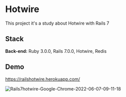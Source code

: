 
# Hotwire

This project it's a study about Hotwire with Rails 7




## Stack

**Back-end:** Ruby 3.0.0, Rails 7.0.0, Hotwire, Redis


## Demo

https://railshotwire.herokuapp.com/

![Rails7hotwire-Google-Chrome-2022-06-07-09-11-18](https://user-images.githubusercontent.com/4681417/172376429-2e8569ef-4451-4aeb-9b1a-53f99c03247d.gif)

